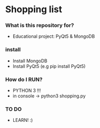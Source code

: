# Shopping list

### What is this repository for? ###

* Educational project: PyQt5 &amp; MongoDB

### install ###

* Install MongoDB
* Install PyQt5 (e.g pip install PyQt5)

### How do I RUN? ###
* PYTHON 3 !!!
* in console -> python3 shopping.py

### TO DO ###
* LEARN! :)
